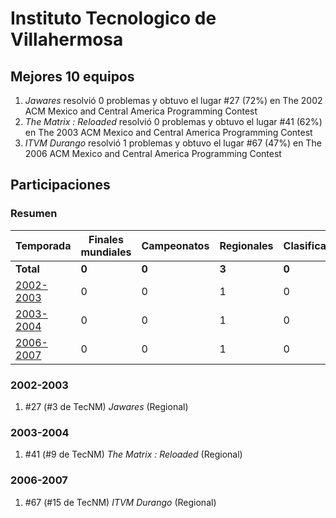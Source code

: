 ---
---

# Instituto Tecnologico de Villahermosa

## Mejores 10 equipos

1. _Jawares_ resolvió 0 problemas y obtuvo el lugar #27 (72%) en The 2002 ACM Mexico and Central America Programming Contest
1. _The Matrix : Reloaded_ resolvió 0 problemas y obtuvo el lugar #41 (62%) en The 2003 ACM Mexico and Central America Programming Contest
1. _ITVM Durango_ resolvió 1 problemas y obtuvo el lugar #67 (47%) en The 2006 ACM Mexico and Central America Programming Contest

## Participaciones

### Resumen

| Temporada | Finales mundiales | Campeonatos | Regionales | Clasificatorios | Equipos |
| --- | --- | --- | --- | --- | --- |
| **Total** | **0** | **0** | **3** | **0** | **3** |
| [2002-2003](#2002-2003) | 0 | 0 | 1 | 0 | 1 |
| [2003-2004](#2003-2004) | 0 | 0 | 1 | 0 | 1 |
| [2006-2007](#2006-2007) | 0 | 0 | 1 | 0 | 1 |

### 2002-2003

1. #27 (#3 de TecNM) _Jawares_ (Regional)

### 2003-2004

1. #41 (#9 de TecNM) _The Matrix : Reloaded_ (Regional)

### 2006-2007

1. #67 (#15 de TecNM) _ITVM Durango_ (Regional)



